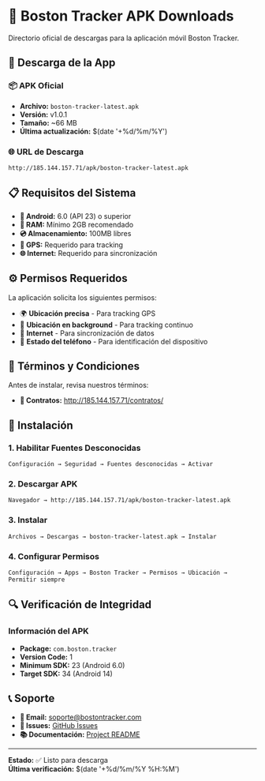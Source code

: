 # 📱 Boston Tracker APK Downloads

Directorio oficial de descargas para la aplicación móvil Boston Tracker.

## 📱 Descarga de la App

### 📦 APK Oficial
- **Archivo:** `boston-tracker-latest.apk`
- **Versión:** v1.0.1
- **Tamaño:** ~66 MB
- **Última actualización:** $(date '+%d/%m/%Y')

### 🌐 URL de Descarga
```
http://185.144.157.71/apk/boston-tracker-latest.apk
```

## 📋 Requisitos del Sistema

- **🤖 Android:** 6.0 (API 23) o superior
- **💾 RAM:** Mínimo 2GB recomendado
- **💿 Almacenamiento:** 100MB libres
- **📡 GPS:** Requerido para tracking
- **🌐 Internet:** Requerido para sincronización

## ⚙️ Permisos Requeridos

La aplicación solicita los siguientes permisos:
- 🌍 **Ubicación precisa** - Para tracking GPS
- 📍 **Ubicación en background** - Para tracking continuo
- 📡 **Internet** - Para sincronización de datos
- 📱 **Estado del teléfono** - Para identificación del dispositivo

## 📄 Términos y Condiciones

Antes de instalar, revisa nuestros términos:
- **📄 Contratos:** http://185.144.157.71/contratos/

## 🔧 Instalación

### 1. Habilitar Fuentes Desconocidas
```
Configuración → Seguridad → Fuentes desconocidas → Activar
```

### 2. Descargar APK
```
Navegador → http://185.144.157.71/apk/boston-tracker-latest.apk
```

### 3. Instalar
```
Archivos → Descargas → boston-tracker-latest.apk → Instalar
```

### 4. Configurar Permisos
```
Configuración → Apps → Boston Tracker → Permisos → Ubicación → Permitir siempre
```

## 🔍 Verificación de Integridad

### Información del APK
- **Package:** `com.boston.tracker`
- **Version Code:** 1
- **Minimum SDK:** 23 (Android 6.0)
- **Target SDK:** 34 (Android 14)

## 📞 Soporte

- **📧 Email:** soporte@bostontracker.com
- **🐛 Issues:** [GitHub Issues](https://github.com/Scribax/BostonTracker/issues)
- **📚 Documentación:** [Project README](../README.md)

---

**Estado:** ✅ Listo para descarga  
**Última verificación:** $(date '+%d/%m/%Y %H:%M')

